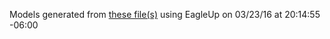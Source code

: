 Models generated from [these file(s)](https://raw.github.com/sparkfun/BlueSMiRF/cfc5c9b555823cf10df31fecaf7447f253b68369/Hardware/BlueSMiRF-ChipAnt.brd) using EagleUp on 03/23/16 at 20:14:55 -06:00
